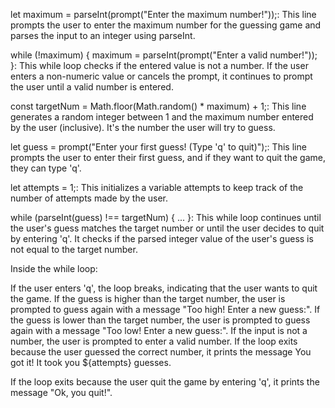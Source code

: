 let maximum = parseInt(prompt("Enter the maximum number!"));: This line prompts the user to enter the maximum number for the guessing game and parses the input to an integer using parseInt.

while (!maximum) { maximum = parseInt(prompt("Enter a valid number!")); }: This while loop checks if the entered value is not a number. If the user enters a non-numeric value or cancels the prompt, it continues to prompt the user until a valid number is entered.

const targetNum = Math.floor(Math.random() * maximum) + 1;: This line generates a random integer between 1 and the maximum number entered by the user (inclusive). It's the number the user will try to guess.

let guess = prompt("Enter your first guess! (Type 'q' to quit)");: This line prompts the user to enter their first guess, and if they want to quit the game, they can type 'q'.

let attempts = 1;: This initializes a variable attempts to keep track of the number of attempts made by the user.

while (parseInt(guess) !== targetNum) { ... }: This while loop continues until the user's guess matches the target number or until the user decides to quit by entering 'q'. It checks if the parsed integer value of the user's guess is not equal to the target number.

Inside the while loop:

If the user enters 'q', the loop breaks, indicating that the user wants to quit the game.
If the guess is higher than the target number, the user is prompted to guess again with a message "Too high! Enter a new guess:".
If the guess is lower than the target number, the user is prompted to guess again with a message "Too low! Enter a new guess:".
If the input is not a number, the user is prompted to enter a valid number.
If the loop exits because the user guessed the correct number, it prints the message You got it! It took you ${attempts} guesses.

If the loop exits because the user quit the game by entering 'q', it prints the message "Ok, you quit!".
